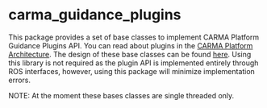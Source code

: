 # carma_guidance_plugins

This package provides a set of base classes to implement CARMA Platform Guidance Plugins API. You can read about plugins in the [CARMA Platform Architecture](https://usdot-carma.atlassian.net/wiki/spaces/CRMPLT/pages/89587713/CARMA+Platform+System+Architecture). The design of these base classes can be found [here](https://usdot-carma.atlassian.net/wiki/spaces/CRMPLT/pages/2182545409/Detailed+Design+-+Plugin+Library). Using this library is not required as the plugin API is implemented entirely through ROS interfaces, however, using this package will minimize implementation errors.

NOTE: At the moment these bases classes are single threaded only.
